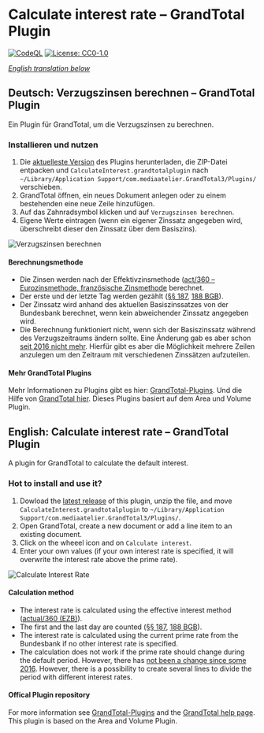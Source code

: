 # Calculate interest rate – GrandTotal Plugin

[![CodeQL](https://github.com/jajoho/Calculate-Interest-GrandTotal-Plugin/actions/workflows/codeql-analysis.yml/badge.svg)](https://github.com/jajoho/Calculate-Interest-GrandTotal-Plugin/actions/workflows/codeql-analysis.yml)
[![License: CC0-1.0](https://img.shields.io/badge/License-CC0_1.0-lightgrey.svg?style=flat&logo=appveyor)](./LICENSE)

*[English translation below](#english-calculate-interest-rate--grandtotal-plugin)*

## Deutsch: Verzugszinsen berechnen – GrandTotal Plugin

Ein Plugin für GrandTotal, um die Verzugszinsen zu berechnen.

### Installieren und nutzen

1. Die [aktuelleste Version](https://github.com/jajoho/Calculate-Interest-GrandTotal-Plugin/releases) des Plugins herunterladen, die ZIP-Datei entpacken und `CalculateInterest.grandtotalplugin` nach `~/Library/Application Support/com.mediaatelier.GrandTotal3/Plugins/` verschieben.
2. GrandTotal öffnen, ein neues Dokument anlegen oder zu einem bestehenden eine neue Zeile hinzufügen.
3. Auf das Zahnradsymbol klicken und auf `Verzugszinsen berechnen`.
4. Eigene Werte eintragen (wenn ein eigener Zinssatz angegeben wird, überschreibt dieser den Zinssatz über dem Basiszins).

![Verzugszinsen berechnen](https://user-images.githubusercontent.com/15175599/152641374-c7db59d9-2bf1-45eb-ac41-897b7c4fdaa6.png)

#### Berechnungsmethode

- Die Zinsen werden nach der Effektivzinsmethode ([act/360 – Eurozinsmethode, französische Zinsmethode](https://de.wikipedia.org/wiki/Zinsberechnungsmethode#act/360_–_Eurozinsmethode,_französische_Zinsmethode) berechnet.
- Der erste und der letzte Tag werden gezählt ([§§ 187](https://www.gesetze-im-internet.de/bgb/__187.html), [188 BGB](https://www.gesetze-im-internet.de/bgb/__188.html)).
- Der Zinssatz wird anhand des aktuellen Basiszinssatzes von der Bundesbank berechnet, wenn kein abweichender Zinssatz angegeben wird.
- Die Berechnung funktioniert nicht, wenn sich der Basiszinssatz während des Verzugszeitraums ändern sollte. Eine Änderung gab es aber schon [seit 2016 nicht mehr](https://www.bundesbank.de/dynamic/action/de/statistiken/zeitreihen-datenbanken/zeitreihen-datenbank/723452/723452?listId=www_s510_mb02&tsId=BBK01.SU0115&dateSelect=2022). Hierfür gibt es aber die Möglichkeit mehrere Zeilen anzulegen um den Zeitraum mit verschiedenen Zinssätzen aufzuteilen.

#### Mehr GrandTotal Plugins

Mehr Informationen zu Plugins gibt es hier: [GrandTotal-Plugins](https://github.com/mediaatelier/GrandTotal-Plugins). Und die Hilfe von [GrandTotal hier](https://www.mediaatelier.com/GrandTotal7/help/?lang=de).
Dieses Plugins basiert auf dem Area und Volume Plugin.


## English: Calculate interest rate – GrandTotal Plugin

A plugin for GrandTotal to calculate the default interest.

### Hot to install and use it?

1. Dowload the [latest release](https://github.com/jajoho/Calculate-Interest-GrandTotal-Plugin/releases) of this plugin, unzip the file, and move `CalculateInterest.grandtotalplugin` to `~/Library/Application Support/com.mediaatelier.GrandTotal3/Plugins/`.
2. Open GrandTotal, create a new document or add a line item to an existing document.
3. Click on the wheeel icon and on `Calculate interest`.
4. Enter your own values (if your own interest rate is specified, it will overwrite the interest rate above the prime rate).

![Calculate Interest Rate](https://user-images.githubusercontent.com/15175599/152641465-27db9988-ff97-467b-8806-22ad7a6018de.png)

#### Calculation method

- The interest rate is calculated using the effective interest method ([actual/360 (EZB)](https://en.wikipedia.org/wiki/Day_count_convention#Actual/360)).
- The first and the last day are counted ([§§ 187](https://www.gesetze-im-internet.de/bgb/__187.html), [188 BGB](https://www.gesetze-im-internet.de/bgb/__188.html)).
- The interest rate is calculated using the current prime rate from the Bundesbank if no other interest rate is specified.
- The calculation does not work if the prime rate should change during the default period. However, there has [not been a change since some 2016](https://www.bundesbank.de/dynamic/action/en/statistics/time-series-databases/time-series-databases/745582/745582?listId=www_s510_mb02&tsId=BBK01.SU0115&dateSelect=2022). However, there is a possibility to create several lines to divide the period with different interest rates.

#### Offical Plugin repository

For more information see [GrandTotal-Plugins](https://github.com/mediaatelier/GrandTotal-Plugins) and the [GrandTotal help page](https://www.mediaatelier.com/GrandTotal7/help/?lang=en).
This plugin is based on the Area and Volume Plugin.
